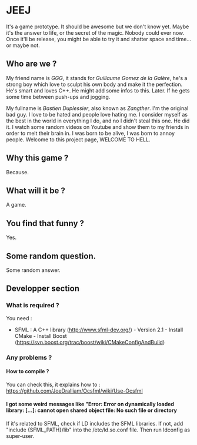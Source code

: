 # JEEJ
It's a game prototype. It should be awesome but we don't know yet. Maybe it's the answer to life, or the secret of the magic. Nobody could ever now. Once it'll be release, you might be able to try it and shatter space and time... or maybe not.

## Who are we ?
My friend name is _GGG_, it stands for _Guillaume Gomez de la Galère_, he's a strong boy which love to sculpt his own body and make it the perfection. He's smart and loves C++. He might add some infos to this. Later. If he gets some time between push-ups and jogging.

My fullname is _Bastien Duplessier_, also known as _Zangther_. I'm the original bad guy. I love to be hated and people love hating me. I consider myself as the best in the world in everything I do, and no I didn't steal this one. He did it. I watch some random videos on Youtube and show them to my friends in order to melt their brain in. I was born to be alive, I was born to annoy people. Welcome to this project page, WELCOME TO HELL.

## Why this game ?
Because.

## What will it be ?
A game.

## You find that funny ?
Yes.

## Some random question.
Some random answer.

## Developper section

### What is required ?

You need :
- SFML : A C++ library (http://www.sfml-dev.org/)
       - Version 2.1
       - Install CMake
       - Install Boost (https://svn.boost.org/trac/boost/wiki/CMakeConfigAndBuild)

### Any problems ?

#### How to compile ?
You can check this, it explains how to : https://github.com/JoeDralliam/Ocsfml/wiki/Use-Ocsfml

#### I got some weird messages like "Error: Error on dynamically loaded library: [...]: cannot open shared object file: No such file or directory
If it's related to SFML, check if LD includes the SFML libraries. If not, add "include {SFML_PATH}/lib" into the /etc/ld.so.conf file. Then run ldconfig as super-user.
